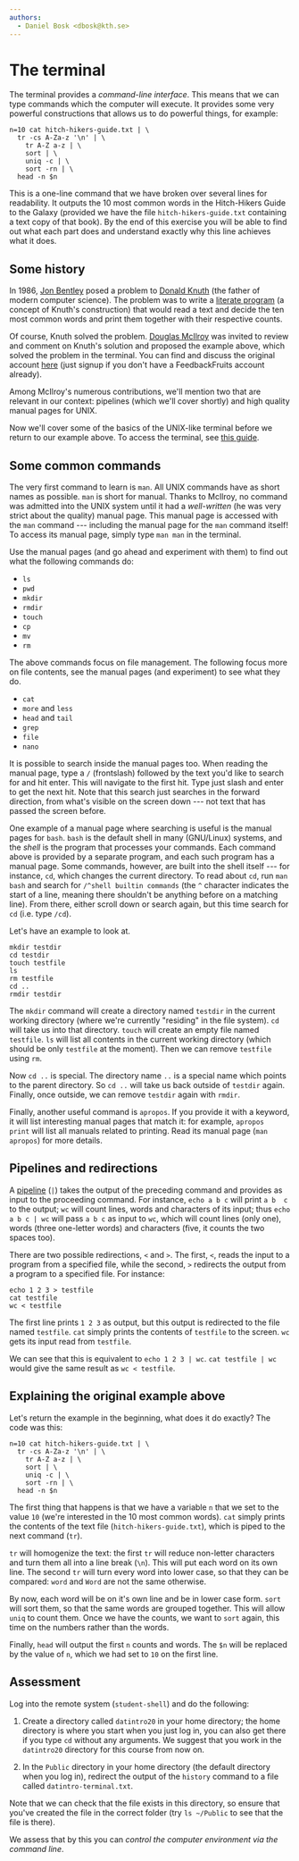 ```yaml
---
authors:
  - Daniel Bosk <dbosk@kth.se>
---
```


# The terminal

The terminal provides a *command-line interface*. This means that we can type 
commands which the computer will execute. It provides some very powerful 
constructions that allows us to do powerful things, for example:
```
n=10 cat hitch-hikers-guide.txt | \
  tr -cs A-Za-z '\n' | \
	tr A-Z a-z | \
	sort | \
	uniq -c | \
	sort -rn | \
  head -n $n
```
This is a one-line command that we have broken over several lines for 
readability. It outputs the 10 most common words in the Hitch-Hikers Guide to 
the Galaxy (provided we have the file `hitch-hikers-guide.txt` containing a 
text copy of that book). By the end of this exercise you will be able to find 
out what each part does and understand exactly why this line achieves what it 
does.

## Some history

In 1986, [Jon Bentley][bentley] posed a problem to [Donald Knuth][knuth] (the 
father of modern computer science). The problem was to write a [literate 
program][litprog] (a concept of Knuth's construction) that would read a text 
and decide the ten most common words and print them together with their 
respective counts.

[bentley]: https://en.wikipedia.org/wiki/Jon_Bentley_(computer_scientist)
[knuth]: https://en.wikipedia.org/wiki/Donald_Knuth
[litprog]: https://en.wikipedia.org/wiki/Literate_programming

Of course, Knuth solved the problem. [Douglas McIlroy][mcilroy] was invited to 
review and comment on Knuth's solution and proposed the example above, which 
solved the problem in the terminal. You can find and discuss the original 
account [here][programming-pearls] (just signup if you don't have a 
FeedbackFruits account already).

[mcilroy]: https://en.wikipedia.org/wiki/Douglas_McIlroy
[programming-pearls]: https://eu.feedbackfruits.com/courses/activity-course/cb40f542-14e4-4d84-af09-651c010cba31

Among McIlroy's numerous contributions, we'll mention two that are relevant in 
our context: pipelines (which we'll cover shortly) and high quality manual 
pages for UNIX.

Now we'll cover some of the basics of the UNIX-like terminal before we return 
to our example above. To access the terminal, see [this guide][guide].

[guide]: guide

## Some common commands

The very first command to learn is `man`. All UNIX commands have as short names 
as possible. `man` is short for manual. Thanks to McIlroy, no command was 
admitted into the UNIX system until it had a *well-written* (he was very strict 
about the quality) manual page. This manual page is accessed with the `man` 
command --- including the manual page for the `man` command itself! To access 
its manual page, simply type `man man` in the terminal.

Use the manual pages (and go ahead and experiment with them) to find out what 
the following commands do:

  - `ls`
  - `pwd`
  - `mkdir`
  - `rmdir`
  - `touch`
  - `cp`
  - `mv`
  - `rm`

The above commands focus on file management. The following focus more on file 
contents, see the manual pages (and experiment) to see what they do.

  - `cat`
  - `more` and `less`
  - `head` and `tail`
  - `grep`
  - `file`
  - `nano`

It is possible to search inside the manual pages too. When reading the manual 
page, type a `/` (frontslash) followed by the text you'd like to search for and 
hit enter. This will navigate to the first hit. Type just slash and enter to 
get the next hit. Note that this search just searches in the forward direction, 
from what's visible on the screen down --- not text that has passed the screen 
before.

One example of a manual page where searching is useful is the manual pages for 
`bash`. `bash` is the default shell in many (GNU/Linux) systems, and the 
*shell* is the program that processes your commands. Each command above is 
provided by a separate program, and each such program has a manual page. Some 
commands, however, are built into the shell itself --- for instance, `cd`, 
which changes the current directory. To read about `cd`, run `man bash` and 
search for `/^shell builtin commands` (the `^` character indicates the start of 
a line, meaning there shouldn't be anything before on a matching line). From 
there, either scroll down or search again, but this time search for `cd` (i.e. 
type `/cd`).

Let's have an example to look at.
```
mkdir testdir
cd testdir
touch testfile
ls
rm testfile
cd ..
rmdir testdir
```
The `mkdir` command will create a directory named `testdir` in the current 
working directory (where we're currently "residing" in the file system). `cd` 
will take us into that directory. `touch` will create an empty file named 
`testfile`. `ls` will list all contents in the current working directory (which 
should be only `testfile` at the moment). Then we can remove `testfile` using 
`rm`.

Now `cd ..` is special. The directory name `..` is a special name which points 
to the parent directory. So `cd ..` will take us back outside of `testdir` 
again. Finally, once outside, we can remove `testdir` again with `rmdir`.

Finally, another useful command is `apropos`. If you provide it with a keyword, 
it will list interesting manual pages that match it: for example, `apropos 
print` will list all manuals related to printing. Read its manual page (`man 
apropos`) for more details.

## Pipelines and redirections

A [pipeline][pipe] (`|`) takes the output of the preceding command and provides 
as input to the proceeding command. For instance, `echo a b c` will print `a b 
c` to the output; `wc` will count lines, words and characters of its input; 
thus `echo a b c | wc` will pass `a b c` as input to `wc`, which will count 
lines (only one), words (three one-letter words) and characters (five, it 
counts the two spaces too).

[pipe]: https://en.wikipedia.org/wiki/Pipeline_(Unix)

There are two possible redirections, `<` and `>`. The first, `<`, reads the 
input to a program from a specified file, while the second, `>` redirects the 
output from a program to a specified file. For instance:

```
echo 1 2 3 > testfile
cat testfile
wc < testfile
```

The first line prints `1 2 3` as output, but this output is redirected to the 
file named `testfile`. `cat` simply prints the contents of `testfile` to the 
screen. `wc` gets its input read from `testfile`.

We can see that this is equivalent to `echo 1 2 3 | wc`. `cat testfile | wc` 
would give the same result as `wc < testfile`.


## Explaining the original example above

Let's return the example in the beginning, what does it do exactly? The code 
was this:
```
n=10 cat hitch-hikers-guide.txt | \
  tr -cs A-Za-z '\n' | \
	tr A-Z a-z | \
	sort | \
	uniq -c | \
	sort -rn | \
  head -n $n
```
The first thing that happens is that we have a variable `n` that we set to the 
value `10` (we're interested in the 10 most common words). `cat` simply prints 
the contents of the text file (`hitch-hikers-guide.txt`), which is piped to the 
next command (`tr`).

`tr` will homogenize the text: the first `tr` will reduce non-letter characters 
and turn them all into a line break (`\n`). This will put each word on its own 
line. The second `tr` will turn every word into lower case, so that they can be 
compared: `word` and `Word` are not the same otherwise.

By now, each word will be on it's own line and be in lower case form. `sort` 
will sort them, so that the same words are grouped together. This will allow 
`uniq` to count them. Once we have the counts, we want to `sort` again, this 
time on the numbers rather than the words.

Finally, `head` will output the first `n` counts and words. The `$n` will be 
replaced by the value of `n`, which we had set to `10` on the first line.

## Assessment

Log into the remote system (`student-shell`) and do the following:

  1) Create a directory called `datintro20` in your home directory; the home 
  directory is where you start when you just log in, you can also get there if 
  you type `cd` without any arguments. We suggest that you work in the 
  `datintro20` directory for this course from now on.
  
  2) In the `Public` directory in your home directory (the default directory 
  when you log in), redirect the output of the `history` command to a file 
  called `datintro-terminal.txt`.
  
Note that we can check that the file exists in this directory, so ensure that 
you've created the file in the correct folder (try `ls ~/Public` to see that 
the file is there).

We assess that by this you can *control the computer environment via the 
command line*.

